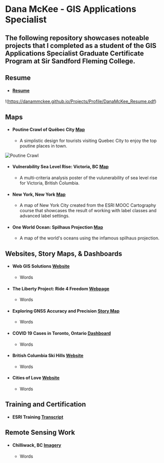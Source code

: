 # Dana McKee - GIS Applications Specialist
## **The following repository showcases noteable projects that I completed as a student of the GIS Applications Specialist Graduate Certificate Program at Sir Sandford Fleming College.**

## Resume
* #### [Resume](https://danammckee.github.io/Projects/Profile/DanaMcKee_Resume.pdf)

!(https://danammckee.github.io/Projects/Profile/DanaMcKee_Resume.pdf)

## Maps

* #### Poutine Crawl of Québec City [Map](https://danammckee.github.io/Projects/Maps/PoutineCrawlofQuebecCity.pdf)
  * A simplistic design for tourists visiting Quebec City to enjoy the top poutine places in town.

![Poutine Crawl](https://danammckee.github.io/Projects/Maps/PoutineCrawlofQuebecCity.jpg)

* #### Vulnerability Sea Level Rise: Victoria, BC [Map](https://danammckee.github.io/Projects/Maps/SeaLevelRise_Victoria_BC.pdf)
  * A multi-criteria analysis poster of the vulunerability of sea level rise for Victoria, British Columbia.

* #### New York, New York [Map](https://danammckee.github.io/Projects/Maps/NewYork.pdf)
  * A map of New York City created from the ESRI MOOC Cartography course that showcases the result of working with label classes and advanced label settings. 

* #### One World Ocean: Spilhaus Projection [Map](https://danammckee.github.io/Projects/Maps/Spilhaus_Projection.jpg)
  * A map of the world's oceans using the infamous spilhaus projection. 

## Websites, Story Maps, & Dashboards

* #### Web GIS Solutions [Website](https://luna.flemingcollege.ca/geom99/2021/web1/index.html)
  * Words

* #### The Liberty Project: Ride 4 Freedom [Webpage](https://www.the-libertyproject.org/ride-4-freedom)
  * Words

* #### Exploring GNSS Accuracy and Precision [Story Map](https://storymaps.arcgis.com/stories/486c2e8f1c4e43d28a85ecc38877fc4d)
  * Words

* #### COVID 19 Cases in Toronto, Ontario [Dashboard](https://fleming.maps.arcgis.com/apps/dashboards/d4b1d1890832486484e9274455c2a012)
  * Words

* #### British Columbia Ski Hills [Website](https://danammckee.github.io/Projects/Websites/BCSkiHills.html)
  * Words

* #### Cities of Love [Website](https://danammckee.github.io/Projects/Websites/Vday.html)
  * Words

## Training and Certification

* #### ESRI Training [Transcript](https://danammckee.github.io/Projects/ESRITraining/Dana_McKee_ESRITrainingTranscript.pdf)

## Remote Sensing Work

* #### Chilliwack, BC [Imagery](https://danammckee.github.io/Projects/RemoteSensing/Chilliwack_BC.jpg)
  * Words

